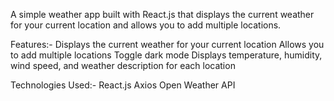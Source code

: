 A simple weather app built with React.js that displays the current weather for your current location and allows you to add multiple locations.

Features:- 
Displays the current weather for your current location
Allows you to add multiple locations
Toggle dark mode
Displays temperature, humidity, wind speed, and weather description for each location

Technologies Used:-
React.js
Axios
Open Weather API
